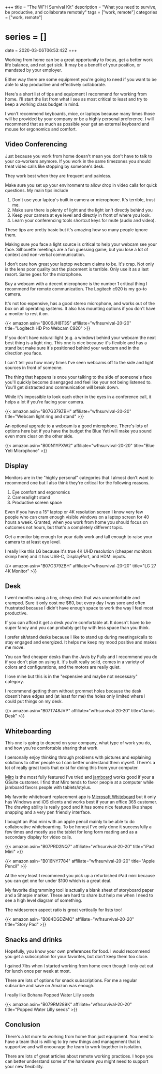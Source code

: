 +++
title = "The WFH Survival Kit"
description = "What you need to survive, be productive, and collaborate remotely"
tags = ["work, remote"]
categories = ["work, remote"]
# series = []
date = 2020-03-06T06:53:42Z
+++

Working from home can be a great opportunity to focus, get a better work life balance, and not get sick.
It may be a benefit of your position, or mandated by your employer.

Either way there are some equipment you're going to need if you want to be able to stay productive and effectively collaborate.

Here's a short list of tips and equipment I recommend for working from home.
I'll start the list from what I see as most critical to least and try to keep a working class budget in mind.

I won't recommend keyboards, mice, or laptops because many times those will be provided by your company or be a highly personal preference.
I will recommend that as much as possible your get an external keyboard and mouse for ergonomics and comfort.

## Video Conferencing

Just because you work from home doesn't mean you don't have to talk to your co-workers anymore.
If you work in the same timezones you should treat video calls like stopping by someone's desk.

They work best when they are frequent and painless.

Make sure you set up your environment to allow drop in video calls for quick questions.
My main tips include

1. Don't use your laptop's built in camera or microphone. It's terrible, trust me.
1. Make sure there is plenty of light and the light isn't directly behind you
1. Keep your camera at eye level and directly in front of where you look.
1. Learn your conferencing tools shortcut keys for mute (audio and video).

These tips are pretty basic but it's amazing how so many people ignore them.

Making sure you face a light source is critical to help your webcam see your face.
Silhouette meetings are a fun guessing game, but you lose a lot of context and non-verbal communication.

I don't care how great your laptop webcam claims to be.
It's crap.
Not only is the lens poor quality but the placement is terrible.
Only use it as a last resort.
Same goes for the microphone.

Buy a webcam with a decent microphone is the number 1 critical thing I recommend for remote communication.
The Logitech c920 is my go-to camera.

It's not too expensive, has a good stereo microphone, and works out of the box on all operating systems.
It also has mounting options if you don't have a monitor to rest it on.

{{< amazon asin="B006JH8T3S" affiliate="wfhsurvival-20-20" title="Logitech HD Pro Webcam C920" >}}

If you don't have natural light (e.g. a window) behind your webcam the next best thing is a light ring.
This one is nice because it's flexible and has a stand but make sure it's positioned behind your webcam and in the direction you face.

I can't tell you how many times I've seen webcams off to the side and light sources in front of someone.

The thing that happens is once your talking to the side of someone's face you'll quickly become disengaged and feel like your not being listened to.
You'll get distracted and communication will break down.

While it's impossible to look each other in the eyes in a conference call, it helps a lot if you're facing your camera.

{{< amazon asin="B07G379ZBH" affiliate="wfhsurvival-20-20" title="Webcam light ring and stand" >}}

An optional upgrade to a webcam is a good microphone.
There's lots of options here but if you have the budget the Blue Yeti will make you sound even more clear on the other side.

{{< amazon asin="B00N1YPXW2" affiliate="wfhsurvival-20-20" title="Blue Yeti Microphone" >}}

## Display

Monitors are in the "highly personal" categories that I almost don't want to recommend one but I also think they're critical for the following reasons.

1. Eye comfort and ergonomics
1. Camera/light stand
1. Productive screen space

Even if you have a 15" laptop or 4K resolution screen I know very few people who can cram enough visible windows on a laptop screen for 40 hours a week.
Granted, when you work from home you should focus on outcomes not hours, but that's a completely different topic.

Get a monitor big enough for your daily work and tall enough to raise your camera to at least eye level.

I really like this LG because it's true 4K UHD resolution (cheaper monitors skimp here) and it has USB-C, DisplayPort, and HDMI inputs.

{{< amazon asin="B07G379ZBH" affiliate="wfhsurvival-20-20" title="LG 27 4K Monitor" >}}

## Desk

I went months using a tiny, cheap desk that was uncomfortable and cramped.
Sure it only cost me $60, but every day I was sore and often frustrated because I didn't have enough space to work the way I feel most productive.

If you can afford it get a desk you're comfortable at.
It doesn't have to be super fancy and you can probably get by with less space than you think.

I prefer sit/stand desks because I like to stand up during meetings/calls to stay engaged and energized.
It helps me keep my mood positive and makes me move.

You can find cheaper desks than the Javis by Fully and I recommend you do if you don't plan on using it.
It's built really solid, comes in a variety of colors and configurations, and the motors are really quiet.

I love mine but this is in the "expensive and maybe not necessary" category.

I recommend getting them without grommet holes because the desk doesn't have edges and (at least for me) the holes only limited where I could put things on my desk.

{{< amazon asin="B07T748JVP" affiliate="wfhsurvival-20-20" title="Jarvis Desk" >}}

## Whiteboarding

This one is going to depend on your company, what type of work you do, and how you're comfortable sharing that work.

I personally enjoy thinking through problems with pictures and explaining solutions to other people so I can better understand them myself.
There's a lot of really great tools that exist for doing this from your computer.

[Miro](https://miro.com) is the most fully featured I've tried and [jamboard](https://gsuite.google.com/products/jamboard/) works good if your a GSuite customer.
I find that Miro tends to favor people at a computer while jamboard favors people with tablets/stylus.

My favorite whiteboard replacement app is [Microsoft Whiteboard](https://products.office.com/en-us/microsoft-whiteboard/digital-whiteboard-app) but it only has Windows and iOS clients and works best if your an office 365 customer.
The drawing ability is really good and it has some nice features like shape snapping and a very pen friendly interface.

I bought an iPad mini with an apple pencil mainly to be able to do collaborative whiteboarding.
To be honest I've only done it successfully a few times and mostly use the tablet for long form reading and as a secondary display for video calls.

{{< amazon asin="B07PRD2NQ7" affiliate="wfhsurvival-20-20" title="iPad Mini" >}}

{{< amazon asin="B016NY7784" affiliate="wfhsurvival-20-20" title="Apple Pencil" >}}


At the very least I recommend you pick up a refurbished iPad mini because you can get one for under $100 which is a great deal.

My favorite diagramming tool is actually a blank sheet of storyboard paper and a Sharpie marker.
These are hard to share but help me when I need to see a high level diagram of something.

The widescreen aspect ratio is great vertically for lists too!

{{< amazon asin="B084DGDZMQ" affiliate="wfhsurvival-20-20" title="Story Pad" >}}

## Snacks and drinks

Hopefully, you know your own preferences for food.
I would recommend you get a subscription for your favorites, but don't keep them too close.

I gained 7lbs when I started working from home even though I only eat out for lunch once per week at most.

There are lots of options for snack subscriptions.
For me a regular subscribe and save on Amazon was enough.

I really like Bohana Popped Water Lilly seeds

{{< amazon asin="B079RM289K" affiliate="wfhsurvival-20-20" title="Popped Water Lilly seeds" >}}

## Conclusion

There's a lot more to working from home than just equipment.
You need to have a team that is willing to try new things and management that is supportive and will encourage the team to work together in isolation.

There are lots of great articles about remote working practices.
I hope you can better understand some of the hardware you might need to support your new flexibility.

